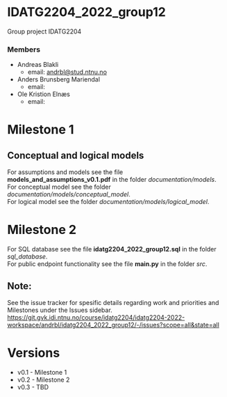 # IDATG2204_2022_group12

Group project IDATG2204

### Members
- Andreas Blakli
    - email: andrbl@stud.ntnu.no
- Anders Brunsberg Mariendal
    - email: 
- Ole Kristion Elnæs
    - email: 

# Milestone 1
## Conceptual and logical models
For assumptions and models see the file **models_and_assumptions_v0.1.pdf** in the folder *documentation/models*.  
For conceptual model see the folder *documentation/models/conceptual_model*.  
For logical model see the folder *documentation/models/logical_model*.  

# Milestone 2
For SQL database see the file **idatg2204_2022_group12.sql** in the folder *sql_database*.  
For public endpoint functionality see the file **main.py** in the folder *src*.  

## Note:
See the issue tracker for spesific details regarding work and priorities and Milestones under the Issues sidebar.  
https://git.gvk.idi.ntnu.no/course/idatg2204/idatg2204-2022-workspace/andrbl/idatg2204_2022_group12/-/issues?scope=all&state=all

# Versions
- v0.1 - Milestone 1
- v0.2 - Milestone 2
- v0.3 - TBD